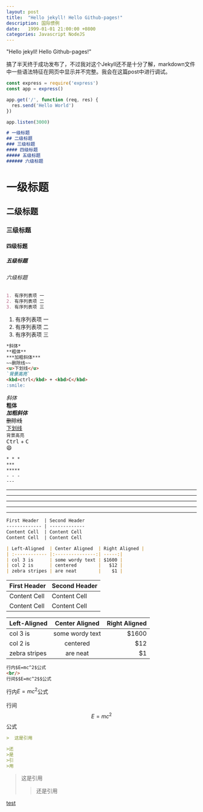 ```yaml
---
layout: post
title:  "Hello jekyll! Hello Github-pages!"
description: 国际惯例
date:   1999-01-01 21:00:00 +0800
categories: Javascript NodeJS
---
```

"Hello jekyll! Hello Github-pages!"

搞了半天终于成功发布了，不过我对这个Jekyll还不是十分了解，markdown文件中一些语法特征在网页中显示并不完整。我会在这篇post中进行调试。

```javascript
const express = require('express')
const app = express()

app.get('/', function (req, res) {
  res.send('Hello World')
})

app.listen(3000)
```

```markdown
# 一级标题
## 二级标题
### 三级标题
#### 四级标题
##### 五级标题
###### 六级标题
```

# 一级标题

## 二级标题

### 三级标题

#### 四级标题

##### 五级标题

###### 六级标题

```markdown
1. 有序列表项 一
2. 有序列表项 二
3. 有序列表项 三
```

1. 有序列表项 一
2. 有序列表项 二
3. 有序列表项 三

```markdown
*斜体*
**粗体**
***加粗斜体***
~~删除线~~
<u>下划线</u>
`背景高亮`
<kbd>ctrl</kbd> + <kbd>C</kbd>
:smile:
```

*斜体*  
**粗体**  
***加粗斜体***  
~~删除线~~  
<u>下划线</u>  
`背景高亮`  
<kbd>Ctrl</kbd> + <kbd>C</kbd>  
:smile:  

```markdown
* * *
***
*****
- - -
---
```
* * *
***
*****
- - -
---
```markdown
First Header  | Second Header
------------- | -------------
Content Cell  | Content Cell
Content Cell  | Content Cell

| Left-Aligned  | Center Aligned  | Right Aligned |
| :------------ |:---------------:| -----:|
| col 3 is      | some wordy text | $1600 |
| col 2 is      | centered        |   $12 |
| zebra stripes | are neat        |    $1 |
```

First Header  | Second Header
------------- | -------------
Content Cell  | Content Cell
Content Cell  | Content Cell

| Left-Aligned  | Center Aligned  | Right Aligned |
| :------------ |:---------------:| -----:|
| col 3 is      | some wordy text | $1600 |
| col 2 is      | centered        |   $12 |
| zebra stripes | are neat        |    $1 |

```markdown
行内$E=mc^2$公式
<br/>
行间$$E=mc^2$$公式
```

行内$E=mc^2$公式  
<br/> 
行间$$E=mc^2$$公式  

```markdown
>  这是引用

>还
>是
>引
>用
```
> 这是引用
>>还是引用  

[test](postimage/test.jpg)